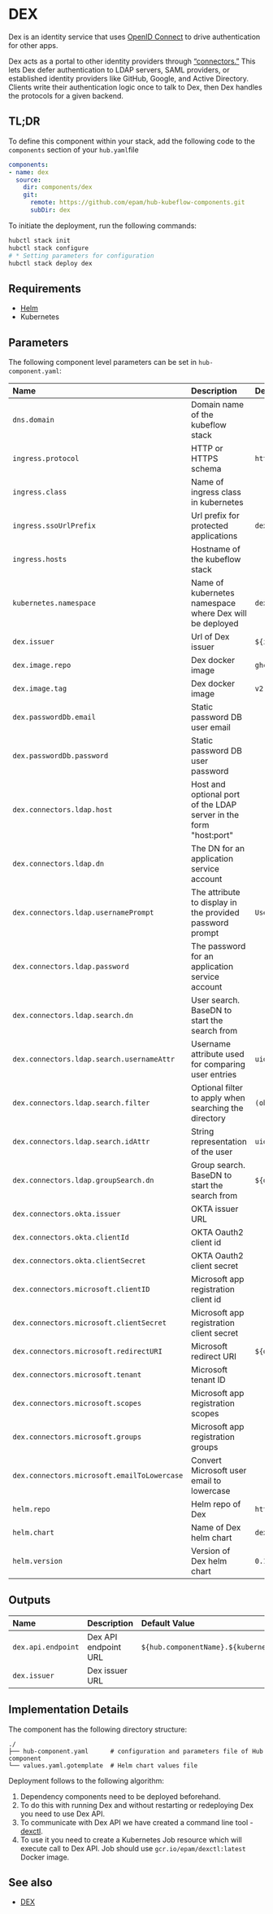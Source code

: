 # DEX

Dex is an identity service that uses [OpenID Connect](https://openid.net/connect/) to drive authentication for other apps.

Dex acts as a portal to other identity providers through [“connectors.”](https://dexidp.io/docs/connectors/)
This lets Dex defer authentication to LDAP servers, SAML providers, or established identity providers like GitHub, Google, and Active Directory.
Clients write their authentication logic once to talk to Dex, then Dex handles the protocols for a given backend.

## TL;DR

To define this component within your stack, add the following code to the `components` section of your `hub.yaml`file

```yaml
components:
- name: dex
  source:
    dir: components/dex
    git:
      remote: https://github.com/epam/hub-kubeflow-components.git
      subDir: dex
```

To initiate the deployment, run the following commands:

```bash
hubctl stack init
hubctl stack configure
# * Setting parameters for configuration
hubctl stack deploy dex
```

## Requirements

* [Helm](https://helm.sh/docs/intro/install/)
* Kubernetes

## Parameters

The following component level parameters can be set in `hub-component.yaml`:

| Name                                        | Description                                                       | Default Value                            |
|:--------------------------------------------|:------------------------------------------------------------------|:-----------------------------------------|
| `dns.domain`                                | Domain name of the kubeflow stack                                 |                                          |
| `ingress.protocol`                          | HTTP or HTTPS schema                                              | `https`                                  |
| `ingress.class`                             | Name of ingress class in kubernetes                               |                                          |
| `ingress.ssoUrlPrefix`                      | Url prefix for protected applications                             | `dex`                                    |
| `ingress.hosts`                             | Hostname of the kubeflow stack                                    |                                          |
| `kubernetes.namespace`                      | Name of kubernetes namespace where Dex will be deployed           | `dex`                                    |
| `dex.issuer`                                | Url of Dex issuer                                                 | `${ingress.protocol}://${ingress.hosts}` |
| `dex.image.repo`                            | Dex docker image                                                  | `ghcr.io/dexidp/dex`                     |
| `dex.image.tag`                             | Dex docker image                                                  | `v2.32.0`                                |
| `dex.passwordDb.email`                      | Static password DB user email                                     |                                          |
| `dex.passwordDb.password`                   | Static password DB user password                                  |                                          |
| `dex.connectors.ldap.host`                  | Host and optional port of the LDAP server in the form "host:port" |                                          |
| `dex.connectors.ldap.dn`                    | The DN for an application service account                         |                                          |
| `dex.connectors.ldap.usernamePrompt`        | The attribute to display in the provided password prompt          | `Username`                               |
| `dex.connectors.ldap.password`              | The password for an application service account                   |                                          |
| `dex.connectors.ldap.search.dn`             | User search. BaseDN to start the search from                      |                                          |
| `dex.connectors.ldap.search.usernameAttr`   | Username attribute used for comparing user entries                | `uid`                                    |
| `dex.connectors.ldap.search.filter`         | Optional filter to apply when searching the directory             | `(objectClass=user)`                     |
| `dex.connectors.ldap.search.idAttr`         | String representation of the user                                 | `uid`                                    |
| `dex.connectors.ldap.groupSearch.dn`        | Group search. BaseDN to start the search from                     | `${dex.ldap.search.dn}`                  |
| `dex.connectors.okta.issuer`                | OKTA issuer URL                                                   |                                          |
| `dex.connectors.okta.clientId`              | OKTA Oauth2 client id                                             |                                          |
| `dex.connectors.okta.clientSecret`          | OKTA Oauth2 client secret                                         |                                          |
| `dex.connectors.microsoft.clientID`         | Microsoft app registration client id                              |                                          |
| `dex.connectors.microsoft.clientSecret`     | Microsoft app registration client secret                          |                                          |
| `dex.connectors.microsoft.redirectURI`      | Microsoft redirect URI                                            | `${dex.issuer}/callback`                 |
| `dex.connectors.microsoft.tenant`           | Microsoft tenant ID                                               |                                          |
| `dex.connectors.microsoft.scopes`           | Microsoft app registration scopes                                 |                                          |
| `dex.connectors.microsoft.groups`           | Microsoft app registration groups                                 |                                          |
| `dex.connectors.microsoft.emailToLowercase` | Convert Microsoft user email to lowercase                         |                                          |
| `helm.repo`                                 | Helm repo of Dex                                                  | `https://charts.dexidp.io`               |
| `helm.chart`                                | Name of Dex helm chart                                            | `dex`                                    |
| `helm.version`                              | Version of Dex helm chart                                         | `0.13.0`                                 |

## Outputs

| Name               | Description          | Default Value                                                    |
|:-------------------|:---------------------|:-----------------------------------------------------------------|
| `dex.api.endpoint` | Dex API endpoint URL | `${hub.componentName}.${kubernetes.namespace}.svc.cluster.local` |
| `dex.issuer`       | Dex issuer URL       |                                                                  |

## Implementation Details

The component has the following directory structure:

```text
./
├── hub-component.yaml      # configuration and parameters file of Hub component
└── values.yaml.gotemplate  # Helm chart values file
```

Deployment follows to the following algorithm:

1. Dependency components need to be deployed beforehand.
2. To do this with running Dex and without restarting or redeploying Dex you need to use Dex API.
3. To communicate with Dex API we have created a command line tool - [dexctl](https://github.com/epam/hub-dexctl).
4. To use it you need to create a Kubernetes Job resource which will execute call to Dex API. Job should use `gcr.io/epam/dexctl:latest` Docker image.

## See also

* [DEX](https://dexidp.io/)
